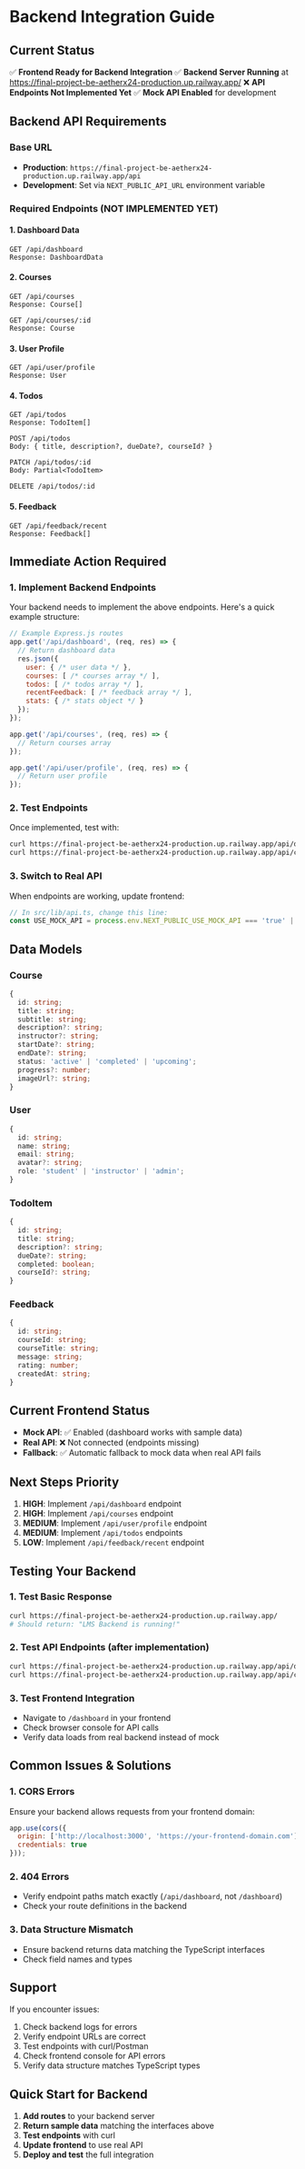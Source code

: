 # Backend Integration Guide

## Current Status
✅ **Frontend Ready for Backend Integration**
✅ **Backend Server Running** at https://final-project-be-aetherx24-production.up.railway.app/
❌ **API Endpoints Not Implemented Yet**
✅ **Mock API Enabled** for development

## Backend API Requirements

### Base URL
- **Production**: `https://final-project-be-aetherx24-production.up.railway.app/api`
- **Development**: Set via `NEXT_PUBLIC_API_URL` environment variable

### Required Endpoints (NOT IMPLEMENTED YET)

#### 1. Dashboard Data
```
GET /api/dashboard
Response: DashboardData
```

#### 2. Courses
```
GET /api/courses
Response: Course[]

GET /api/courses/:id
Response: Course
```

#### 3. User Profile
```
GET /api/user/profile
Response: User
```

#### 4. Todos
```
GET /api/todos
Response: TodoItem[]

POST /api/todos
Body: { title, description?, dueDate?, courseId? }

PATCH /api/todos/:id
Body: Partial<TodoItem>

DELETE /api/todos/:id
```

#### 5. Feedback
```
GET /api/feedback/recent
Response: Feedback[]
```

## Immediate Action Required

### 1. Implement Backend Endpoints
Your backend needs to implement the above endpoints. Here's a quick example structure:

```javascript
// Example Express.js routes
app.get('/api/dashboard', (req, res) => {
  // Return dashboard data
  res.json({
    user: { /* user data */ },
    courses: [ /* courses array */ ],
    todos: [ /* todos array */ ],
    recentFeedback: [ /* feedback array */ ],
    stats: { /* stats object */ }
  });
});

app.get('/api/courses', (req, res) => {
  // Return courses array
});

app.get('/api/user/profile', (req, res) => {
  // Return user profile
});
```

### 2. Test Endpoints
Once implemented, test with:
```bash
curl https://final-project-be-aetherx24-production.up.railway.app/api/dashboard
curl https://final-project-be-aetherx24-production.up.railway.app/api/courses
```

### 3. Switch to Real API
When endpoints are working, update frontend:
```typescript
// In src/lib/api.ts, change this line:
const USE_MOCK_API = process.env.NEXT_PUBLIC_USE_MOCK_API === 'true' || false; // Disable mock API
```

## Data Models

### Course
```typescript
{
  id: string;
  title: string;
  subtitle: string;
  description?: string;
  instructor?: string;
  startDate?: string;
  endDate?: string;
  status: 'active' | 'completed' | 'upcoming';
  progress?: number;
  imageUrl?: string;
}
```

### User
```typescript
{
  id: string;
  name: string;
  email: string;
  avatar?: string;
  role: 'student' | 'instructor' | 'admin';
}
```

### TodoItem
```typescript
{
  id: string;
  title: string;
  description?: string;
  dueDate?: string;
  completed: boolean;
  courseId?: string;
}
```

### Feedback
```typescript
{
  id: string;
  courseId: string;
  courseTitle: string;
  message: string;
  rating: number;
  createdAt: string;
}
```

## Current Frontend Status

- **Mock API**: ✅ Enabled (dashboard works with sample data)
- **Real API**: ❌ Not connected (endpoints missing)
- **Fallback**: ✅ Automatic fallback to mock data when real API fails

## Next Steps Priority

1. **HIGH**: Implement `/api/dashboard` endpoint
2. **HIGH**: Implement `/api/courses` endpoint  
3. **MEDIUM**: Implement `/api/user/profile` endpoint
4. **MEDIUM**: Implement `/api/todos` endpoints
5. **LOW**: Implement `/api/feedback/recent` endpoint

## Testing Your Backend

### 1. Test Basic Response
```bash
curl https://final-project-be-aetherx24-production.up.railway.app/
# Should return: "LMS Backend is running!"
```

### 2. Test API Endpoints (after implementation)
```bash
curl https://final-project-be-aetherx24-production.up.railway.app/api/dashboard
curl https://final-project-be-aetherx24-production.up.railway.app/api/courses
```

### 3. Test Frontend Integration
- Navigate to `/dashboard` in your frontend
- Check browser console for API calls
- Verify data loads from real backend instead of mock

## Common Issues & Solutions

### 1. CORS Errors
Ensure your backend allows requests from your frontend domain:
```javascript
app.use(cors({
  origin: ['http://localhost:3000', 'https://your-frontend-domain.com'],
  credentials: true
}));
```

### 2. 404 Errors
- Verify endpoint paths match exactly (`/api/dashboard`, not `/dashboard`)
- Check your route definitions in the backend

### 3. Data Structure Mismatch
- Ensure backend returns data matching the TypeScript interfaces
- Check field names and types

## Support

If you encounter issues:
1. Check backend logs for errors
2. Verify endpoint URLs are correct
3. Test endpoints with curl/Postman
4. Check frontend console for API errors
5. Verify data structure matches TypeScript types

## Quick Start for Backend

1. **Add routes** to your backend server
2. **Return sample data** matching the interfaces above
3. **Test endpoints** with curl
4. **Update frontend** to use real API
5. **Deploy and test** the full integration
